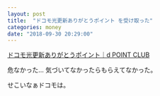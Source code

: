 ```yaml
---
layout: post
title:  "ドコモ光更新ありがとうポイント を受け取った"
categories: money
date: "2018-09-30 20:29:00"
---
```


[ドコモ光更新ありがとうポイント｜d POINT CLUB](https://dpoint.jp/ctrw/web/thanks/thanks_hikari_detail.html)

危なかった...
気づいてなかったらもらえてなかった。

せこいなぁドコモは。
